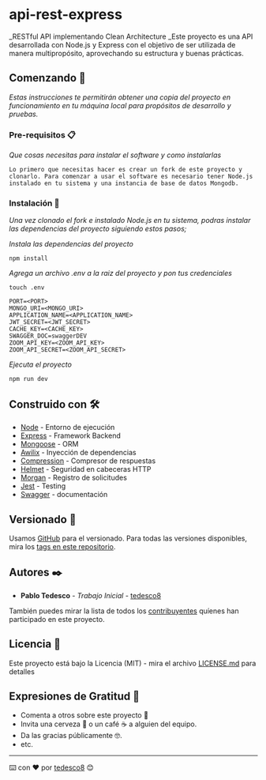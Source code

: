 # api-rest-express
_RESTful API implementando Clean Architecture
_Este proyecto es una API desarrollada con Node.js y Express con el objetivo de ser utilizada de manera multipropósito, aprovechando su estructura y buenas prácticas.

## Comenzando 🚀

_Estas instrucciones te permitirán obtener una copia del proyecto en funcionamiento en tu máquina local para propósitos de desarrollo y pruebas._


### Pre-requisitos 📋

_Que cosas necesitas para instalar el software y como instalarlas_

```
Lo primero que necesitas hacer es crear un fork de este proyecto y clonarlo. Para comenzar a usar el software es necesario tener Node.js instalado en tu sistema y una instancia de base de datos Mongodb.
```

### Instalación 🔧

_Una vez clonado el fork e instalado Node.js en tu sistema, podras instalar las dependencias del proyecto siguiendo estos pasos;_

_Instala las dependencias del proyecto_

```
npm install
```

_Agrega un archivo .env a la raiz del proyecto y pon tus credenciales_

```
touch .env

PORT=<PORT>
MONGO_URI=<MONGO_URI>
APPLICATION_NAME=<APPLICATION_NAME>
JWT_SECRET=<JWT_SECRET>
CACHE_KEY=<CACHE_KEY>
SWAGGER_DOC=swaggerDEV
ZOOM_API_KEY=<ZOOM_API_KEY>
ZOOM_API_SECRET=<ZOOM_API_SECRET>
```

_Ejecuta el proyecto_

```
npm run dev
```
## Construido con 🛠️

* [Node](https://nodejs.dev/) - Entorno de ejecución
* [Express](https://expressjs.com/es/) - Framework Backend
* [Mongoose](https://mongoosejs.com/) - ORM
* [Awilix](https://github.com/jeffijoe/awilix) - Inyección de dependencias
* [Compression](https://www.npmjs.com/package/compression) - Compresor de respuestas
* [Helmet](https://helmetjs.github.io/) - Seguridad en cabeceras HTTP
* [Morgan](https://www.npmjs.com/package/morgan) - Registro de solicitudes
* [Jest](https://jestjs.io/) - Testing
* [Swagger](http://raw.githack.com/MrRio/jsPDF/master/docs/index.html) - documentación
## Versionado 📌

Usamos [GitHub](https://github.com/) para el versionado. Para todas las versiones disponibles, mira los [tags en este repositorio](https://github.com/tu/proyecto/tags).

## Autores ✒️

* **Pablo Tedesco** - *Trabajo Inicial* - [tedesco8](https://github.com/tedesco8)

También puedes mirar la lista de todos los [contribuyentes](https://github.com/tedesco8/SIGESCO/graphs/contributors) quíenes han participado en este proyecto. 

## Licencia 📄

Este proyecto está bajo la Licencia (MIT) - mira el archivo [LICENSE.md](LICENSE.md) para detalles

## Expresiones de Gratitud 🎁

* Comenta a otros sobre este proyecto 📢
* Invita una cerveza 🍺 o un café ☕ a alguien del equipo. 
* Da las gracias públicamente 🤓.
* etc.



---
⌨️ con ❤️ por [tedesco8](https://github.com/tedesco8) 😊